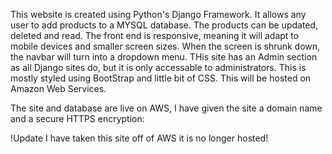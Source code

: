 This website is created using Python's Django Framework.
It allows any user to add products to a MYSQL database. 
The products can be updated, deleted and read. 
The front end is responsive, meaning it will adapt to mobile devices and smaller screen sizes.
When the screen is shrunk down, the navbar will turn into a dropdown menu.
THis site has an Admin section as all Django sites do, but it is only accessable to administrators. 
This is mostly styled using BootStrap and little bit of CSS.
This will be hosted on Amazon Web Services.

The site and database are live on AWS, I have given the site a domain name and a secure HTTPS encryption:

!Update I have taken this site off of AWS it is no longer hosted!
